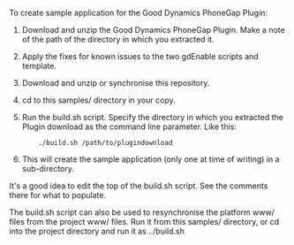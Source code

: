To create sample application for the Good Dynamics PhoneGap Plugin:

1. Download and unzip the Good Dynamics PhoneGap Plugin. Make a note of the path of the directory in which 
   you extracted it.
1. Apply the fixes for known issues to the two gdEnable scripts and template.
1. Download and unzip or synchronise this repository.
1. cd to this samples/ directory in your copy.
1. Run the build.sh script. Specify the directory in which you extracted the Plugin download as the command line
   parameter. Like this:

           ./build.sh /path/to/plugindownload

1. This will create the sample application (only one at time of writing) in a sub-directory.

It's a good idea to edit the top of the build.sh script. See the comments there for what to populate.

The build.sh script can also be used to resynchronise the platform www/ files from the project www/ files. Run it 
from this samples/ directory, or cd into the project directory and run it as ../build.sh
